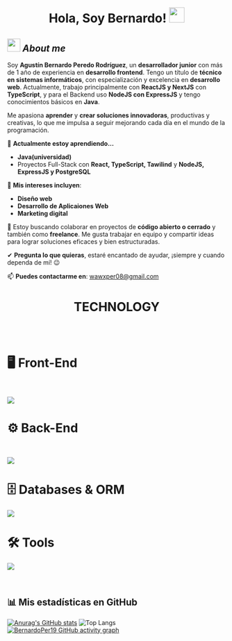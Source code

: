 <h1 align="center">Hola, Soy Bernardo! <img src="https://media.giphy.com/media/hvRJCLFzcasrR4ia7z/giphy.gif" width="35"></h1>

## <img src="https://media.giphy.com/media/ObNTw8Uzwy6KQ/giphy.gif" width="30px">&nbsp;***About me***

Soy **Agustín Bernardo Peredo Rodríguez**, un **desarrollador junior** con más de 1 año de experiencia en **desarrollo frontend**. Tengo un título de **técnico en sistemas informáticos**, con especialización y excelencia en **desarrollo web**. Actualmente, trabajo principalmente con **ReactJS y NextJS** con **TypeScript**, y para el Backend uso **NodeJS con ExpressJS** y tengo conocimientos básicos en **Java**.

Me apasiona **aprender** y **crear soluciones innovadoras**, productivas y creativas, lo que me impulsa a seguir mejorando cada día en el mundo de la programación.

🌱 **Actualmente estoy aprendiendo...**
  - **Java(universidad)**
  - Proyectos Full-Stack con **React, TypeScript, Tawilind** y **NodeJS, ExpressJS y PostgreSQL**

💼 **Mis intereses incluyen**:
  - **Diseño web**
  - **Desarrollo de Aplicaiones Web**
  - **Marketing digital**

👯 Estoy buscando colaborar en proyectos de **código abierto o cerrado** y también como **freelance**. Me gusta trabajar en equipo y compartir ideas para lograr soluciones eficaces y bien estructuradas.

✔ **Pregunta lo que quieras**, estaré encantado de ayudar, ¡siempre y cuando dependa de mí! 😉

📫 **Puedes contactarme en**: <a href="mailto:wawxper08@gmail.com">wawxper08@gmail.com</a>

<h1 align="center">TECHNOLOGY</h1>
<br>
<br>

<h1 >🖥️ Front-End</h1>
<br>
<p >
  <img src="https://skillicons.dev/icons?i=,html,css,js,tailwind,bootstrap,ts,react,nextjs,astro" />

</p>
<h1>⚙️ Back-End</h1>
<br>
<p>
  <img src="https://skillicons.dev/icons?i=,nodejs,express,firebase,jest,java" />

<h1 >🗄️ Databases & ORM</h1>
<p>
    <img src="https://skillicons.dev/icons?i=,postgres,mysql,sqlite,prisma,firebase" />
</p>

<h1>🛠️ Tools</h1>
<p>
     <img src="https://skillicons.dev/icons?i=,git,github,visualstudio,vercel,materialui,npm,wordpress,slack" />

</p>
<br>

## 📊 Mis estadísticas en GitHub

[![Anurag's GitHub stats](https://github-readme-stats.vercel.app/api?username=BernardoPer19)](https://github.com/BernardoPer19/github-readme-stats)
![Top Langs](https://github-readme-stats.vercel.app/api/top-langs/?username=BernardoPer19&hide_progress=false&layout=compact)
[![BernardoPer19 GitHub activity graph](https://github-readme-activity-graph.vercel.app/graph?username=BernardoPer19&bg_color=0d1117&color=c9d1d9&line=58a6ff&point=f0883e&area=true&hide_border=true&from=2025-05-01&to=2025-05-20)](https://github.com/BernardoPer19/github-readme-activity-graph)


</div>
